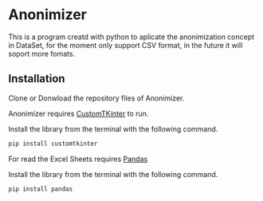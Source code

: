 # Anonimizer
This is a program creatd with python to aplicate the anonimization concept in DataSet, for the moment only support CSV format, in the future it will soport more fomats.

## Installation
Clone or Donwload the repository files of Anonimizer.

Anonimizer requires [CustomTKinter](https://customtkinter.tomschimansky.com/) to run.

Install the library from the terminal with the following command.

```sh
pip install customtkinter
```

For read the Excel Sheets requires [Pandas](https://pandas.pydata.org/)

Install the library from the terminal with the following command.

```sh
pip install pandas
```